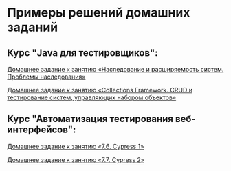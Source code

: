 # Примеры решений домашних заданий

## Курс "Java для тестировщиков":

[Домашнее задание к занятию «Наследование и расширяемость систем. Проблемы наследования»](https://github.com/QA-USV/MyJavaLessonProduct)

[Домашнее задание к занятию «Collections Framework. CRUD и тестирование систем, управляющих набором объектов»](https://github.com/QA-USV/MyJavaLessonTournament)


## Курс "Автоматизация тестирования веб-интерфейсов":

[Домашнее задание к занятию «7.6. Cypress 1»](https://github.com/QA-USV/Cypress_Task1)

[Домашнее задание к занятию «7.7. Cypress 2»](https://github.com/QA-USV/Cypress_Task2)
